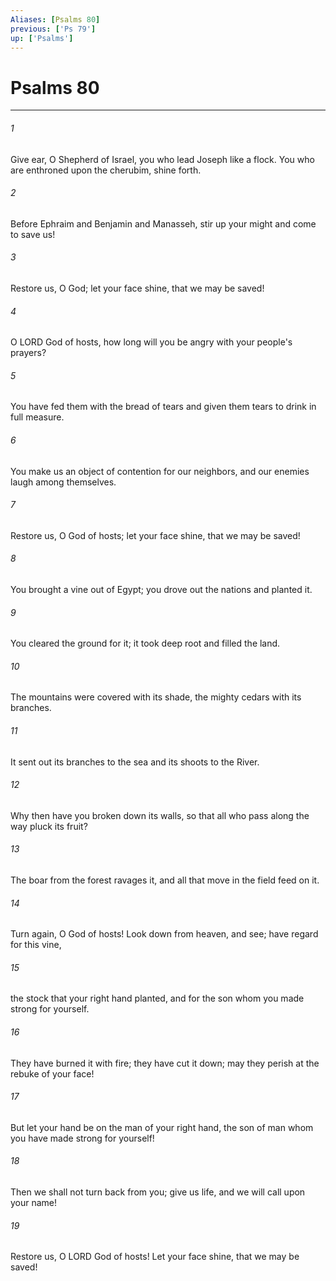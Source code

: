 ```yaml
---
Aliases: [Psalms 80]
previous: ['Ps 79']
up: ['Psalms']
---
```

# Psalms 80

***

 

###### 1 
Give ear, O Shepherd of Israel, 
 you who lead Joseph like a flock. 
 You who are enthroned upon the cherubim, shine forth. 
 
 

###### 2 
Before Ephraim and Benjamin and Manasseh, 
 stir up your might 
 and come to save us!
 
 

###### 3 
Restore us, O God; 
 let your face shine, that we may be saved!
 
 

###### 4 
O LORD God of hosts, 
 how long will you be angry with your people's prayers? 
 
 

###### 5 
You have fed them with the bread of tears 
 and given them tears to drink in full measure. 
 
 

###### 6 
You make us an object of contention for our neighbors, 
 and our enemies laugh among themselves.
 
 

###### 7 
Restore us, O God of hosts; 
 let your face shine, that we may be saved!
 
 

###### 8 
You brought a vine out of Egypt; 
 you drove out the nations and planted it. 
 
 

###### 9 
You cleared the ground for it; 
 it took deep root and filled the land. 
 
 

###### 10 
The mountains were covered with its shade, 
 the mighty cedars with its branches. 
 
 

###### 11 
It sent out its branches to the sea 
 and its shoots to the River. 
 
 

###### 12 
Why then have you broken down its walls, 
 so that all who pass along the way pluck its fruit? 
 
 

###### 13 
The boar from the forest ravages it, 
 and all that move in the field feed on it.
 
 

###### 14 
Turn again, O God of hosts! 
 Look down from heaven, and see; 
 have regard for this vine, 
 
 

###### 15 
the stock that your right hand planted, 
 and for the son whom you made strong for yourself. 
 
 

###### 16 
They have burned it with fire; they have cut it down; 
 may they perish at the rebuke of your face! 
 
 

###### 17 
But let your hand be on the man of your right hand, 
 the son of man whom you have made strong for yourself! 
 
 

###### 18 
Then we shall not turn back from you; 
 give us life, and we will call upon your name!
 
 

###### 19 
Restore us, O LORD God of hosts! 
 Let your face shine, that we may be saved!
 
